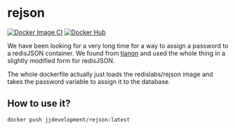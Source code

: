 # rejson

[![Docker Image CI](https://github.com/jjideenschmiede/rejson/actions/workflows/docker-image.yml/badge.svg)](https://github.com/jjideenschmiede/rejson/actions/workflows/docker-image.yml) [![Docker Hub](https://img.shields.io/docker/pulls/jjdevelopment/rejson.svg)](https://hub.docker.com/r/jjdevelopment/rejson)

We have been looking for a very long time for a way to assign a password to a redisJSON container. We found from [tianon](https://github.com/tianon) and used the whole thing in a slightly modified form for redisJSON.

The whole dockerfile actually just loads the redislabs/rejson image and takes the password variable to assign it to the database.

## How to use it?

```console
docker push jjdevelopment/rejson:latest
```